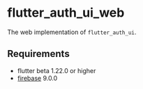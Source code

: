 # flutter_auth_ui_web

The web implementation of `flutter_auth_ui`.

## Requirements

- flutter beta 1.22.0 or higher
- [firebase](https://pub.dev/packages/firebase) 9.0.0
